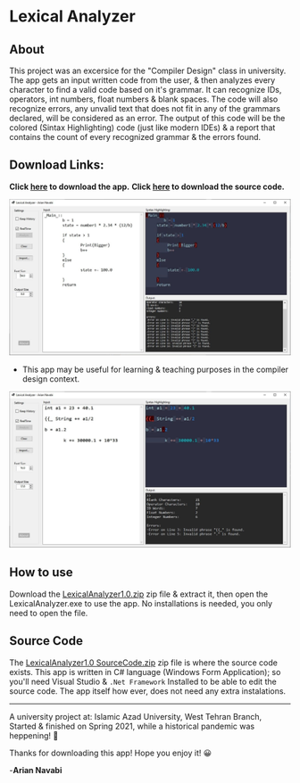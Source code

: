 # Lexical Analyzer

## About
This project was an excersice for the "Compiler Design" class in university.
The app gets an input written code from the user, & then analyzes every character to find a valid code based on it's grammar. It can recognize IDs, operators, int numbers, float numbers & blank spaces. The code will also recognize errors, any unvalid text that does not fit in any of the grammars declared, will be considered as an error.
The output of this code will be the colored (Sintax Highlighting) code (just like modern IDEs) & a report that contains the count of every recognized grammar & the errors found.

## Download Links:
**Click [here](https://github.com/ariannavabi/PersonalProjects/raw/main/Lexical%20Analyzer/LexicalAnalyzer1.0.zip) to download the app.**
**Click [here](https://github.com/ariannavabi/PersonalProjects/raw/main/Lexical%20Analyzer/LexicalAnalyzer1.0%20SourceCode.zip) to download the source code.**

![Here's how the app looks!](https://github.com/ariannavabi/PersonalProjects/blob/main/Lexical%20Analyzer/Screenshot1_LexicalAnalyzer.jpg?raw=true)

- This app may be useful for learning & teaching purposes in the compiler design context.


![Here's how the app looks!](https://github.com/ariannavabi/PersonalProjects/blob/main/Lexical%20Analyzer/Screenshot2_LexicalAnalyzer.jpg?raw=true)


## How to use  
  Download the [LexicalAnalyzer1.0.zip](https://github.com/ariannavabi/PersonalProjects/raw/main/Lexical%20Analyzer/LexicalAnalyzer1.0.zip) zip file & extract it, then open the LexicalAnalyzer.exe to use the app. No installations is needed, you only need to open the file.


## Source Code
  The [LexicalAnalyzer1.0 SourceCode.zip](https://github.com/ariannavabi/PersonalProjects/raw/main/Lexical%20Analyzer/LexicalAnalyzer1.0%20SourceCode.zip) zip file is where the source code exists. This app is written in C# language (Windows Form Application); so you'll need Visual Studio & `.Net Framework` Installed to be able to edit the source code. The app itself how ever, does not need any extra instalations.

---
A university project at: Islamic Azad University, West Tehran Branch,
Started & finished on Spring 2021, while a historical pandemic was heppening! 🦠

Thanks for downloading this app!
Hope you enjoy it! 😀 
 
 -**Arian Navabi**
